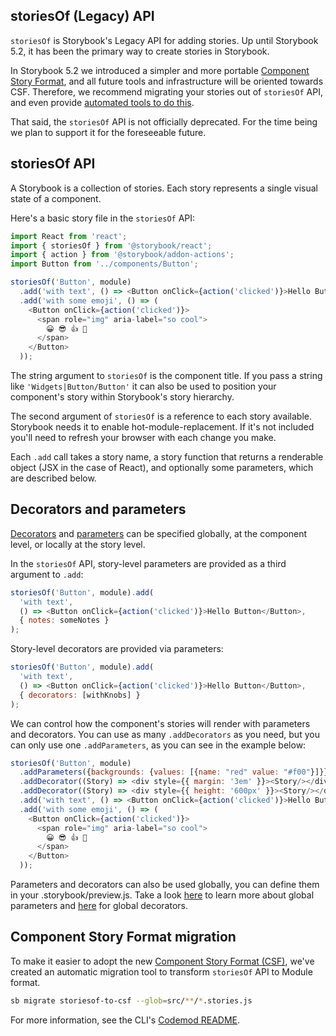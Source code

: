 ## storiesOf (Legacy) API

`storiesOf` is Storybook's Legacy API for adding stories. Up until Storybook 5.2, it has been the primary way to create stories in Storybook.

In Storybook 5.2 we introduced a simpler and more portable [Component Story Format](https://storybook.js.org/docs/react/api/csf), and all future tools and infrastructure will be oriented towards CSF. Therefore, we recommend migrating your stories out of `storiesOf` API, and even provide [automated tools to do this](#component-story-format-migration).

That said, the `storiesOf` API is not officially deprecated. For the time being we plan to support it for the foreseeable future.

## storiesOf API

A Storybook is a collection of stories. Each story represents a single visual state of a component.

Here's a basic story file in the `storiesOf` API:

```js
import React from 'react';
import { storiesOf } from '@storybook/react';
import { action } from '@storybook/addon-actions';
import Button from '../components/Button';

storiesOf('Button', module)
  .add('with text', () => <Button onClick={action('clicked')}>Hello Button</Button>)
  .add('with some emoji', () => (
    <Button onClick={action('clicked')}>
      <span role="img" aria-label="so cool">
        😀 😎 👍 💯
      </span>
    </Button>
  ));
```

The string argument to `storiesOf` is the component title. If you pass a string like `'Widgets|Button/Button'` it can also be used to position your component's story within Storybook's story hierarchy.

The second argument of `storiesOf` is a reference to each story available. Storybook needs it to enable hot-module-replacement. If it's not included you'll need to refresh your browser with each change you make.

Each `.add` call takes a story name, a story function that returns a renderable object (JSX in the case of React), and optionally some parameters, which are described below.

## Decorators and parameters

[Decorators](https://storybook.js.org/docs/react/writing-stories/decorators) and [parameters](https://storybook.js.org/docs/react/writing-stories/parameters) can be specified globally, at the component level, or locally at the story level.

In the `storiesOf` API, story-level parameters are provided as a third argument to `.add`:

```js
storiesOf('Button', module).add(
  'with text',
  () => <Button onClick={action('clicked')}>Hello Button</Button>,
  { notes: someNotes }
);
```

Story-level decorators are provided via parameters:

```js
storiesOf('Button', module).add(
  'with text',
  () => <Button onClick={action('clicked')}>Hello Button</Button>,
  { decorators: [withKnobs] }
);
```

We can control how the component's stories will render with parameters and decorators. You can use as many `.addDecorators` as you need, but you can only use one `.addParameters`, as you can see in the example below:

```js
storiesOf('Button', module)
  .addParameters({backgrounds: {values: [{name: "red" value: "#f00"}]}})
  .addDecorator((Story) => <div style={{ margin: '3em' }}><Story/></div>)
  .addDecorator((Story) => <div style={{ height: '600px' }}><Story/></div>)
  .add('with text', () => <Button onClick={action('clicked')}>Hello Button</Button>)
  .add('with some emoji', () => (
    <Button onClick={action('clicked')}>
      <span role="img" aria-label="so cool">
        😀 😎 👍 💯
      </span>
    </Button>
  ));
```

Parameters and decorators can also be used globally, you can define them in your .storybook/preview.js. Take a look [here](https://storybook.js.org/docs/react/writing-stories/parameters#global-parameters) to learn more about global parameters and [here](https://storybook.js.org/docs/react/writing-stories/decorators#global-decorators) for global decorators.

## Component Story Format migration

To make it easier to adopt the new [Component Story Format (CSF)](https://storybook.js.org/docs/react/api/csf), we've created an automatic migration tool to transform `storiesOf` API to Module format.

```sh
sb migrate storiesof-to-csf --glob=src/**/*.stories.js
```

For more information, see the CLI's [Codemod README](https://github.com/storybookjs/storybook/tree/next/lib/codemod).
